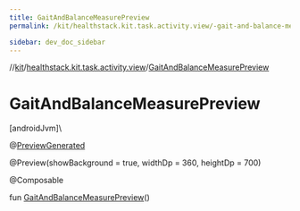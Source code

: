 ```yaml
---
title: GaitAndBalanceMeasurePreview
permalink: /kit/healthstack.kit.task.activity.view/-gait-and-balance-measure-preview.html

sidebar: dev_doc_sidebar
---
```

//[kit](../../index.html)/[healthstack.kit.task.activity.view](index.html)/[GaitAndBalanceMeasurePreview](-gait-and-balance-measure-preview.html)



# GaitAndBalanceMeasurePreview



[androidJvm]\




@[PreviewGenerated](../healthstack.kit.annotation/-preview-generated/index.html)



@Preview(showBackground = true, widthDp = 360, heightDp = 700)



@Composable



fun [GaitAndBalanceMeasurePreview](-gait-and-balance-measure-preview.html)()




